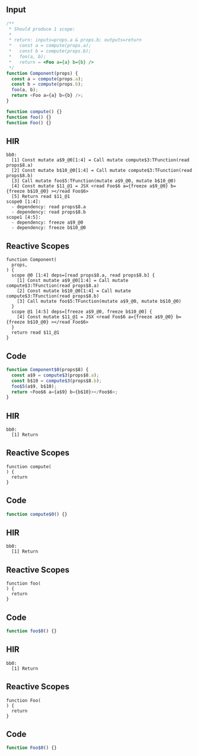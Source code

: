 
## Input

```javascript
/**
 * Should produce 1 scope:
 *
 * return: inputs=props.a & props.b; outputs=return
 *   const a = compute(props.a);
 *   const b = compute(props.b);
 *   foo(a, b);
 *   return = <Foo a={a} b={b} />
 */
function Component(props) {
  const a = compute(props.a);
  const b = compute(props.b);
  foo(a, b);
  return <Foo a={a} b={b} />;
}

function compute() {}
function foo() {}
function Foo() {}

```

## HIR

```
bb0:
  [1] Const mutate a$9_@0[1:4] = Call mutate compute$3:TFunction(read props$8.a)
  [2] Const mutate b$10_@0[1:4] = Call mutate compute$3:TFunction(read props$8.b)
  [3] Call mutate foo$5:TFunction(mutate a$9_@0, mutate b$10_@0)
  [4] Const mutate $11_@1 = JSX <read Foo$6 a={freeze a$9_@0} b={freeze b$10_@0} ></read Foo$6>
  [5] Return read $11_@1
scope0 [1:4]:
  - dependency: read props$8.a
  - dependency: read props$8.b
scope1 [4:5]:
  - dependency: freeze a$9_@0
  - dependency: freeze b$10_@0
```

## Reactive Scopes

```
function Component(
  props,
) {
  scope @0 [1:4] deps=[read props$8.a, read props$8.b] {
    [1] Const mutate a$9_@0[1:4] = Call mutate compute$3:TFunction(read props$8.a)
    [2] Const mutate b$10_@0[1:4] = Call mutate compute$3:TFunction(read props$8.b)
    [3] Call mutate foo$5:TFunction(mutate a$9_@0, mutate b$10_@0)
  }
  scope @1 [4:5] deps=[freeze a$9_@0, freeze b$10_@0] {
    [4] Const mutate $11_@1 = JSX <read Foo$6 a={freeze a$9_@0} b={freeze b$10_@0} ></read Foo$6>
  }
  return read $11_@1
}

```

## Code

```javascript
function Component$0(props$8) {
  const a$9 = compute$3(props$8.a);
  const b$10 = compute$3(props$8.b);
  foo$5(a$9, b$10);
  return <Foo$6 a={a$9} b={b$10}></Foo$6>;
}

```
## HIR

```
bb0:
  [1] Return

```

## Reactive Scopes

```
function compute(
) {
  return
}

```

## Code

```javascript
function compute$0() {}

```
## HIR

```
bb0:
  [1] Return

```

## Reactive Scopes

```
function foo(
) {
  return
}

```

## Code

```javascript
function foo$0() {}

```
## HIR

```
bb0:
  [1] Return

```

## Reactive Scopes

```
function Foo(
) {
  return
}

```

## Code

```javascript
function Foo$0() {}

```
      